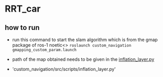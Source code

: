 # RRT_car



## how to run

- run this command to start the slam algorithm which is from the gmap package of ros-1 noetic<>
<code>roslaunch custom_navigation gmapping_custom_param.launch</code>

- path of the map obtained needs to be given in the [inflation_layer.py](/custom_navigation/src/scripts/inflation_layer.py)
- 'custom_navigation/src/scripts/inflation_layer.py'
